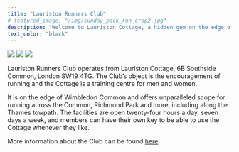 ```yaml
---
title: "Lauriston Runners Club"
# featured_image: "/img/sunday_pack_run_crop2.jpg"
description: "Welcome to Lauriston Cottage, a hidden gem on the edge of Wimbledon Common"
text_color: "black"
---
```


![](https://www.lauristonrunners.club/img/door1_resize.jpg) ![](https://www.lauristonrunners.club/img/outside_road_resize.jpg) ![](https://www.lauristonrunners.club/img/changing_rooms_resize.jpg)

Lauriston Runners Club operates from Lauriston Cottage, 6B Southside Common, London SW19 4TG.  The Club’s object is the encouragement of running and the Cottage is a training centre for men and women.

It is on the edge of Wimbledon Common and offers unparalleled scope for running across the Common, Richmond Park and more, including along the Thames towpath.  The facilities are open twenty-four hours a day, seven days a week, and members can have their own key to be able to use the Cottage whenever they like.

More information about the Club can be found [here](https://www.lauristonrunners.club/about/).
